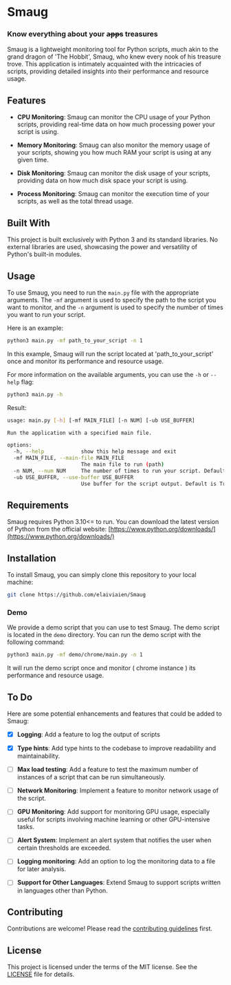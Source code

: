 # Smaug
### Know everything about your a̶p̶p̶s treasures 

Smaug is a lightweight monitoring tool for Python scripts, much akin to the grand dragon of 'The Hobbit', Smaug, who knew every nook of his treasure trove. This application is intimately acquainted with the intricacies of scripts, providing detailed insights into their performance and resource usage.

## Features

- **CPU Monitoring**: Smaug can monitor the CPU usage of your Python scripts, providing real-time data on how much processing power your script is using.

- **Memory Monitoring**: Smaug can also monitor the memory usage of your scripts, showing you how much RAM your script is using at any given time.

- **Disk Monitoring**: Smaug can monitor the disk usage of your scripts, providing data on how much disk space your script is using.

- **Process Monitoring**: Smaug can monitor the execution time of your scripts, as well as the total thread usage.

## Built With

This project is built exclusively with Python 3 and its standard libraries. No external libraries are used, showcasing the power and versatility of Python's built-in modules.
## Usage

To use Smaug, you need to run the `main.py` file with the appropriate arguments. The `-mf` argument is used to specify the path to the script you want to monitor, and the `-n` argument is used to specify the number of times you want to run your script.

Here is an example:

```bash
python3 main.py -mf path_to_your_script -n 1
```

In this example, Smaug will run the script located at 'path_to_your_script' once and monitor its performance and resource usage.

For more information on the available arguments, you can use the `-h` or `--help` flag:

```bash
python3 main.py -h
```
Result:
```bash
usage: main.py [-h] [-mf MAIN_FILE] [-n NUM] [-ub USE_BUFFER]

Run the application with a specified main file.

options:
  -h, --help            show this help message and exit
  -mf MAIN_FILE, --main-file MAIN_FILE
                        The main file to run (path)
  -n NUM, --num NUM     The number of times to run your script. Default is 1
  -ub USE_BUFFER, --use-buffer USE_BUFFER
                        Use buffer for the script output. Default is True
```
## Requirements

Smaug requires Python 3.10<= to run. You can download the latest version of Python from the official website: [https://www.python.org/downloads/](https://www.python.org/downloads/)

## Installation

To install Smaug, you can simply clone this repository to your local machine:

```bash
git clone https://github.com/elaiviaien/Smaug
```
### Demo
We provide a demo script that you can use to test Smaug. The demo script is located in the `demo` directory. You can run the demo script with the following command:
```bash
python3 main.py -mf demo/chrome/main.py -n 1
```
It will run the demo script once and monitor ( chrome instance ) its performance and resource usage.
## To Do

Here are some potential enhancements and features that could be added to Smaug:

- [x] **Logging**: Add a feature to log the output of scripts

- [x] **Type hints**: Add type hints to the codebase to improve readability and maintainability.

- [ ] **Max load testing**: Add a feature to test the maximum number of instances of a script that can be run simultaneously.

- [ ] **Network Monitoring**: Implement a feature to monitor network usage of the script.

- [ ] **GPU Monitoring**: Add support for monitoring GPU usage, especially useful for scripts involving machine learning or other GPU-intensive tasks.

- [ ] **Alert System**: Implement an alert system that notifies the user when certain thresholds are exceeded.

- [ ] **Logging monitoring**: Add an option to log the monitoring data to a file for later analysis.

- [ ] **Support for Other Languages**: Extend Smaug to support scripts written in languages other than Python.


## Contributing

Contributions are welcome! Please read the [contributing guidelines](CONTRIBUTING.md) first.

## License

This project is licensed under the terms of the MIT license. See the [LICENSE](LICENSE) file for details.
